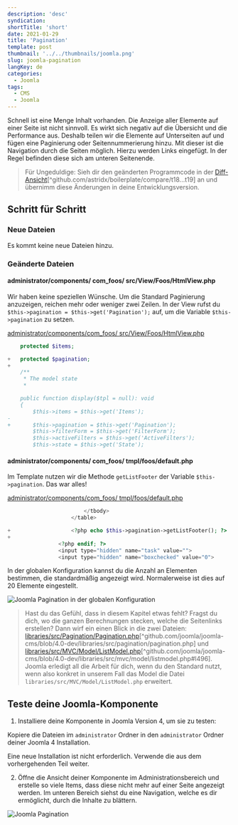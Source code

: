 ```yaml
---
description: 'desc'
syndication:
shortTitle: 'short'
date: 2021-01-29
title: 'Pagination'
template: post
thumbnail: '../../thumbnails/joomla.png'
slug: joomla-pagination
langKey: de
categories:
  - Joomla
tags:
  - CMS
  - Joomla
---
```


Schnell ist eine Menge Inhalt vorhanden. Die Anzeige aller Elemente auf einer Seite ist nicht sinnvoll. Es wirkt sich negativ auf die Übersicht und die Performance aus. Deshalb teilen wir die Elemente auf Unterseiten auf und fügen eine Paginierung oder Seitennummerierung hinzu. Mit dieser ist die Navigation durch die Seiten möglich. Hierzu werden Links eingefügt. In der Regel befinden diese sich am unteren Seitenende.<!-- \index{Paginierung} --><!-- \index{Seitennummerierung} -->

> Für Ungeduldige: Sieh dir den geänderten Programmcode in der [Diff-Ansicht](https://codeberg.org/astrid/j4examplecode/compare/t18...t19)[^github.com/astridx/boilerplate/compare/t18...t19] an und übernimm diese Änderungen in deine Entwicklungsversion.

## Schritt für Schritt

### Neue Dateien

Es kommt keine neue Dateien hinzu.

### Geänderte Dateien

<!-- prettier-ignore -->
#### administrator/components/ com\_foos/ src/View/Foos/HtmlView.php

Wir haben keine speziellen Wünsche. Um die Standard Paginierung anzuzeigen, reichen mehr oder weniger zwei Zeilen. In der View rufst du
`$this->pagination = $this->get('Pagination');` auf, um die Variable `$this->pagination` zu setzen.

[administrator/components/com_foos/ src/View/Foos/HtmlView.php](https://github.com/astridx/boilerplate/blob/23dfac84a81f5e050ba474e80f04a8ddf19c4658/src/administrator/components/com_foos/src/View/Foos/HtmlView.php)

```php {diff}
 	protected $items;

+	protected $pagination;
+
 	/**
 	 * The model state
 	 *

 	public function display($tpl = null): void
 	{
 		$this->items = $this->get('Items');
-
+		$this->pagination = $this->get('Pagination');
 		$this->filterForm = $this->get('FilterForm');
 		$this->activeFilters = $this->get('ActiveFilters');
 		$this->state = $this->get('State');

```

<!-- prettier-ignore -->
#### administrator/components/ com\_foos/ tmpl/foos/default.php

Im Template nutzen wir die Methode `getListFooter` der Variable `$this->pagination`. Das war alles!

[administrator/components/com_foos/ tmpl/foos/default.php](https://github.com/astridx/boilerplate/blob/23dfac84a81f5e050ba474e80f04a8ddf19c4658/src/administrator/components/com_foos/tmpl/foos/default.php)

```php {diff}
 						</tbody>
 					</table>

+					<?php echo $this->pagination->getListFooter(); ?>
+
 				<?php endif; ?>
 				<input type="hidden" name="task" value="">
 				<input type="hidden" name="boxchecked" value="0">

```

In der globalen Konfiguration kannst du die Anzahl an Elementen bestimmen, die standardmäßig angezeigt wird. Normalerweise ist dies auf 20 Elemente eingestellt.

![Joomla Pagination in der globalen Konfiguration](/images/j4x23x2.png)

> Hast du das Gefühl, dass in diesem Kapitel etwas fehlt? Fragst du dich, wo die ganzen Berechnungen stecken, welche die Seitenlinks erstellen? Dann wirf ein einen Blick in die zwei Dateien: [libraries/src/Pagination/Pagination.php](https://github.com/joomla/joomla-cms/blob/65aaacc28cddfed55804306eb02b407d28884159/libraries/src/Pagination/Pagination.php#L437)[^github.com/joomla/joomla-cms/blob/4.0-dev/libraries/src/pagination/pagination.php] und [libraries/src/MVC/Model/ListModel.php](https://github.com/joomla/joomla-cms/blob/b84fc74c882b0b86d220bf6c5b9999e9c1a17958/libraries/src/MVC/Model/ListModel.php#L496)[^github.com/joomla/joomla-cms/blob/4.0-dev/libraries/src/mvc/model/listmodel.php#l496]. Joomla erledigt all die Arbeit für dich, wenn du den Standard nutzt, wenn also konkret in unserem Fall das Model die Datei `libraries/src/MVC/Model/ListModel.php` erweitert.

## Teste deine Joomla-Komponente

1. Installiere deine Komponente in Joomla Version 4, um sie zu testen:

Kopiere die Dateien im `administrator` Ordner in den `administrator` Ordner deiner Joomla 4 Installation.

Eine neue Installation ist nicht erforderlich. Verwende die aus dem vorhergehenden Teil weiter.

2. Öffne die Ansicht deiner Komponente im Administrationsbereich und erstelle so viele Items, dass diese nicht mehr auf einer Seite angezeigt werden. Im unteren Bereich siehst du eine Navigation, welche es dir ermöglicht, durch die Inhalte zu blättern.

![Joomla Pagination](/images/j4x23x1.png)
<img src="https://vg08.met.vgwort.de/na/77029cee191b4fbc9a01f511eb0e65cf" width="1" height="1" alt="">
